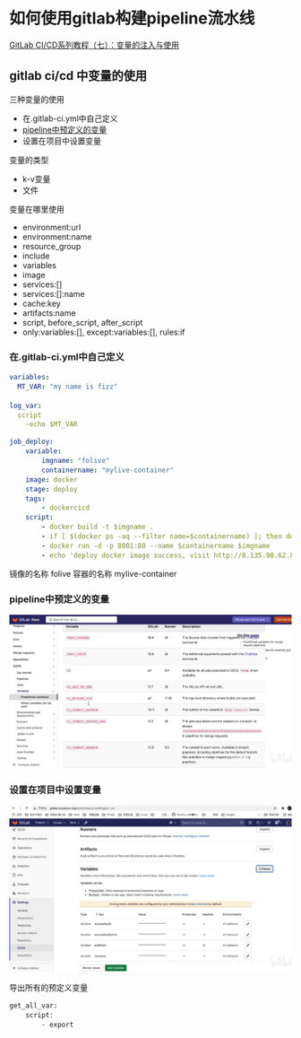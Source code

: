 # 如何使用gitlab构建pipeline流水线

[GitLab CI/CD系列教程（七）：变量的注入与使用](https://www.bilibili.com/video/BV1gB4y1F73F/?spm_id_from=333.788&vd_source=8ba6ed28327bb7cef4adc064e3b342c1)

## gitlab ci/cd 中变量的使用

三种变量的使用
* 在.gitlab-ci.yml中自己定义
* [pipeline中预定义的变量](https://docs.gitlab.com/ee/ci/variables/predefined_variables.html)
* 设置在项目中设置变量

变量的类型
* k-v变量
* 文件

变量在哪里使用
* environment:url
* environment:name
* resource_group
* include
* variables
* image
* services:[]
* services:[]:name
* cache:key
* artifacts:name
* script, before_script, after_script
* only:variables:[], except:variables:[], rules:if


### 在.gitlab-ci.yml中自己定义
```yml
variables:
  MT_VAR: "my name is fizz"

log_var:
  script
    -echo $MT_VAR
```

```yml
job_deploy:
    variable:
        imgname: "folive"
        containername: "mylive-container"
    image: docker
    stage: deploy
    tags:
        - dockercicd
    script:
        - docker build -t $imgname .
        - if [ $(docker ps -aq --filter name=$containername) ]; then docker rm -f $containername;fi
        - docker run -d -p 8001:80 --name $containername $imgname
        - echo 'deploy docker image success, visit http://8.135.98.62.8001'
```

镜像的名称 folive
容器的名称 mylive-container

### pipeline中预定义的变量
![](./pic/pre_define_variables.png)


### 设置在项目中设置变量
![](./pic/variable_in_project.png)

导出所有的预定义变量
```bash
get_all_var:
    script:
        - export
```
